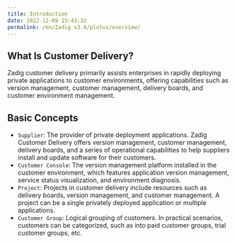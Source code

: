 ```yaml
---
title: Introduction
date: 2022-12-09 15:43:32
permalink: /en/Zadig v3.4/plutus/overview/
---
```


## What Is Customer Delivery?
Zadig customer delivery primarily assists enterprises in rapidly deploying private applications to customer environments, offering capabilities such as version management, customer management, delivery boards, and customer environment management.

## Basic Concepts
- `Supplier`: The provider of private deployment applications. Zadig Customer Delivery offers version management, customer management, delivery boards, and a series of operational capabilities to help suppliers install and update software for their customers.
- `Customer Console`: The version management platform installed in the customer environment, which features application version management, service status visualization, and environment diagnosis.
- `Project`: Projects in customer delivery include resources such as delivery boards, version management, and customer management. A project can be a single privately deployed application or multiple applications.
- `Customer Group`: Logical grouping of customers. In practical scenarios, customers can be categorized, such as into paid customer groups, trial customer groups, etc.